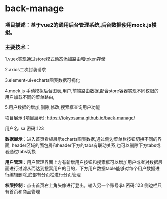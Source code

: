 # back-manage

### 项目描述：基于vue2的通用后台管理系统,后台数据使用mock.js模拟。

### 主要技术：

1.vuex实现通过store模式动态添加路由和token存储

2.axios二次封装请求

3.element-ui+echarts图表数据可视化

4.mock.js 手动模拟后台图表,用户,前端路由数据,配合store容器实现不同权限的用户加载不同的菜单路由,

5.用户数据的增加,删除,修改,搜索框查询用户功能



项目展示:[项目展示]: https://tokyosama.github.io/back-manage/

用户名: sa  密码:123  

**数据展示**：进入首页看板展示echarts图表数据,通过侧边菜单栏按钮切换不同的界面, header区域的面包屑和header下方的tabs有联动关系,也可以删除下方tabs或者通过tabs切换

**用户管理**：用户管理界面上方有新增用户按钮和搜索框可以增加用户或者对数据层面进行过滤从而达到搜索用户的目的，下方用户数据table能够对每个用户数据进行编辑删除,底部有分页栏进行分页管理

**权限控制**：点击首页右上角头像进行登出，输入另一个账号:jia 密码:123  侧边栏只有首页和商品管理

 




